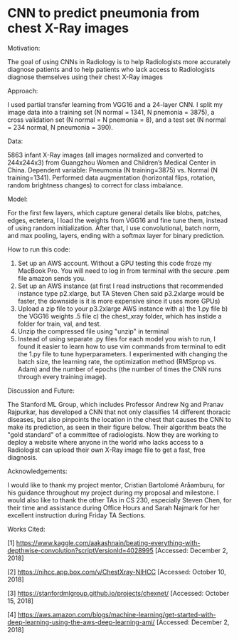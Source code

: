 # CNN to predict pneumonia from chest X-Ray images

Motivation: 

The goal of using CNNs in Radiology is to help Radiologists ​more accurately diagnose patients and to help patients who lack access to Radiologists diagnose themselves using their chest X-Ray images​

Approach: 

I used partial transfer learning from VGG16 and a 24-layer CNN. I split my image data into a training set (N normal = 1341, N pnemonia = 3875), a cross validation set (N normal = N pnemonia = 8), and a test set (N normal = 234 normal, N pneumonia = 390).

Data: 

5863 infant X-Ray images (all images normalized and converted to 244x244x3) from Guangzhou Women and Children’s Medical Center in China. Dependent variable: Pneumonia (N training=3875) vs. Normal (N training=1341). Performed data augmentation (horizontal flips, rotation, random brightness changes) to correct for class imbalance.​

Model: 

For the first few layers, which capture general details like blobs, patches, edges, ectetera, I load the weights from VGG16 and fine tune them, instead of using random initialization. After that, I use convolutional, batch norm, and max pooling, layers, ending with a softmax layer for binary prediction.

How to run this code:
1. Set up an AWS account. Without a GPU testing this code froze my MacBook Pro. You will need to log in from terminal with the secure .pem file amazon sends you.
2. Set up an AWS instance (at first I read instructions that recommended instance type p2.xlarge, but TA Steven Chen said p3.2xlarge would be faster, the downside is it is more expensive since it uses more GPUs)
3. Upload a zip file to your p3.2xlarge AWS instance with a) the 1.py file b) the VGG16 weights .5 file c) the chest_xray folder, which has instide a folder for train, val, and test.
4. Unzip the compressed file using "unzip" in terminal
5. Instead of using separate .py files for each model you wish to run, I found it easier to learn how to use vim commands from terminal to edit the 1.py file to tune hyperparameters. I experimented with changing the batch size, the learning rate, the optimization method (RMSprop vs. Adam) and the number of epochs (the number of times the CNN runs through every training image).

Discussion and Future: 

The Stanford ML Group, which includes Professor Andrew Ng and Pranav Rajpurkar, has developed a CNN that not only classifies 14 different thoracic diseases, but also pinpoints the location in the chest that causes the CNN to make its prediction, as seen in their figure below. Their algorithm beats the "gold standard" of a committee of radiologists. Now they are working to deploy a website where anyone in the world who lacks access to a Radiologist can upload their own X-Ray image file to get a fast, free diagnosis.

Acknowledgements:


I would like to thank my project mentor, Cristian Bartolomé Aråamburu, for his guidance throughout my project during my proposal and milestone. I would also like to thank the other TAs in CS 230, especially Steven Chen, for their time and assistance during Office Hours and Sarah Najmark for her excellent instruction during Friday TA Sections.


Works Cited:

[1] https://www.kaggle.com/aakashnain/beating-everything-with-depthwise-convolution?scriptVersionId=4028995 [Accessed: December 2, 2018]

[2] https://nihcc.app.box.com/v/ChestXray-NIHCC [Accessed: October 10, 2018]

[3] https://stanfordmlgroup.github.io/projects/chexnet/ [Accessed: October 15, 2018]

[4] https://aws.amazon.com/blogs/machine-learning/get-started-with-deep-learning-using-the-aws-deep-learning-ami/ [Accessed: December 2, 2018]
